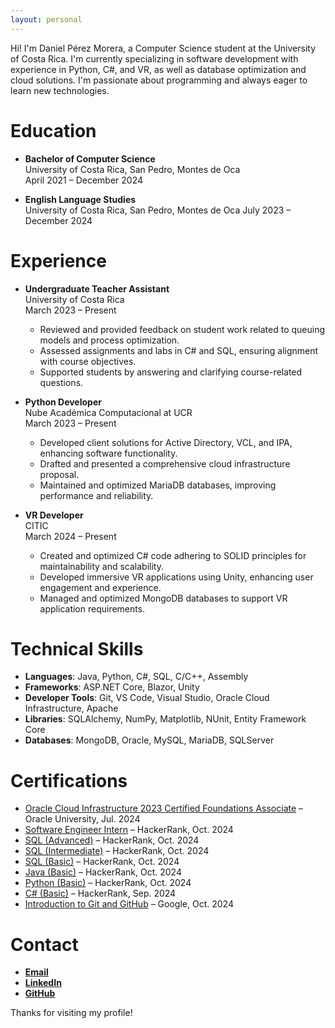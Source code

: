```yaml
---
layout: personal
---
```


Hi! I'm Daniel Pérez Morera, a Computer Science student at the University of Costa Rica. I'm currently specializing in software development with experience in Python, C#, and VR, as well as database optimization and cloud solutions. I'm passionate about programming and always eager to learn new technologies.

# Education

- **Bachelor of Computer Science**  
  University of Costa Rica, San Pedro, Montes de Oca  
  April 2021 – December 2024

- **English Language Studies**  
  University of Costa Rica, San Pedro, Montes de Oca
  July 2023 – December 2024

# Experience

- **Undergraduate Teacher Assistant**  
  University of Costa Rica  
  March 2023 – Present  
  - Reviewed and provided feedback on student work related to queuing models and process optimization.
  - Assessed assignments and labs in C# and SQL, ensuring alignment with course objectives.
  - Supported students by answering and clarifying course-related questions.

- **Python Developer**  
  Nube Académica Computacional at UCR  
  March 2023 – Present  
  - Developed client solutions for Active Directory, VCL, and IPA, enhancing software functionality.
  - Drafted and presented a comprehensive cloud infrastructure proposal.
  - Maintained and optimized MariaDB databases, improving performance and reliability.

- **VR Developer**  
  CITIC  
  March 2024 – Present  
  - Created and optimized C# code adhering to SOLID principles for maintainability and scalability.
  - Developed immersive VR applications using Unity, enhancing user engagement and experience.
  - Managed and optimized MongoDB databases to support VR application requirements.

# Technical Skills

- **Languages**: Java, Python, C#, SQL, C/C++, Assembly
- **Frameworks**: ASP.NET Core, Blazor, Unity
- **Developer Tools**: Git, VS Code, Visual Studio, Oracle Cloud Infrastructure, Apache
- **Libraries**: SQLAlchemy, NumPy, Matplotlib, NUnit, Entity Framework Core
- **Databases**: MongoDB, Oracle, MySQL, MariaDB, SQLServer

# Certifications


- [Oracle Cloud Infrastructure 2023 Certified Foundations Associate](https://catalog-education.oracle.com/pls/certview/sharebadge?id=BCF9E38EFC05B3BAF2C4B6943E3E57DA5797B8CBCF1C539B75D0A3A999459B47) – Oracle University, Jul. 2024
- [Software Engineer Intern](https://www.hackerrank.com/certificates/3c4c8480500a) – HackerRank, Oct. 2024
- [SQL (Advanced)](https://www.hackerrank.com/certificates/4208d0707304) – HackerRank, Oct. 2024
- [SQL (Intermediate)](https://www.hackerrank.com/certificates/2ec29efde95c) – HackerRank, Oct. 2024
- [SQL (Basic)](https://www.hackerrank.com/certificates/40544a4f7b8b) – HackerRank, Oct. 2024
- [Java (Basic)](https://www.hackerrank.com/certificates/480131d566d6) – HackerRank, Oct. 2024
- [Python (Basic)](https://www.hackerrank.com/certificates/c2ddfd45b993) – HackerRank, Oct. 2024
- [C# (Basic)](https://www.hackerrank.com/certificates/0b690998f568) – HackerRank, Sep. 2024
- [Introduction to Git and GitHub](https://www.coursera.org/account/accomplishments/records/VS578IRRS3C8) – Google, Oct. 2024

# Contact

- [**Email**](mailto:daniel.perezmorera@hotmail.com)
- [**LinkedIn**](https://linkedin.com/in/daperez01)
- [**GitHub**](https://github.com/dapErez03)

Thanks for visiting my profile!
